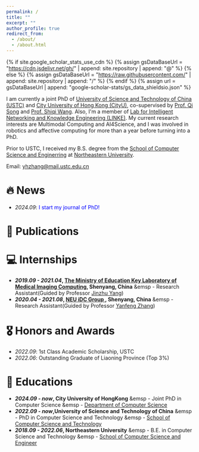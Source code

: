```yaml
---
permalink: /
title: ""
excerpt: ""
author_profile: true
redirect_from: 
  - /about/
  - /about.html
---
```


{% if site.google_scholar_stats_use_cdn %}
{% assign gsDataBaseUrl = "https://cdn.jsdelivr.net/gh/" | append: site.repository | append: "@" %}
{% else %}
{% assign gsDataBaseUrl = "https://raw.githubusercontent.com/" | append: site.repository | append: "/" %}
{% endif %}
{% assign url = gsDataBaseUrl | append: "google-scholar-stats/gs_data_shieldsio.json" %}

<span class='anchor' id='about-me'></span>

I am currently a joint PhD of [University of Science and Technology of China (USTC)](https://www.ustc.edu.cn) and [City University of Hong Kong (CityU)](https://www.cityu.edu.hk), co-supervised by [Prof. Qi Song](https://songqi1990.github.io/) and [Prof. Shiqi Wang](https://www.cs.cityu.edu.hk/~shiqwang/). Also, I'm a member of [Lab for Intelligent Networking and Knowledge Engineering (LINKE)](https://linke.ustc.edu.cn/main.htm). My current research interests are Multimodal Computing and AI4Science, and I was involved in robotics and affective computing for more than a year before turning into a PhD.

Prior to USTC, I received my B.S. degree from the [School of Computer Science and Enginerring](http://www.cse.neu.edu.cn/) at [Northeastern University](http://www.neu.edu.cn/).

Email: yhzhang@mail.ustc.edu.cn 
<!-- Github: https://github.com/Octopus-Detective/-->


# 🔥 News
- *2024.09*: <font color=Blue>I start my journal of PhD!</font>

# 📝 Publications

# 💻 Internships
* __*2019.09 - 2021.04*, [The Ministry of Education Key Laboratory of Medical Imaging Computing](http://kyy.neu.edu.cn/2020/0410/c7035a167742/page.htm), Shenyang, China__
&emsp - Research Assistant(Guided by Professor [Jinzhu Yang](http://www.cse.neu.edu.cn/2019/0312/c6641a157518/page.htm))
* __*2020.04 - 2021.08*, [NEU iDC Group ](https://idc-neu.github.io/), Shenyang, China__
&emsp - Research Assistant(Guided by Professor [Yanfeng Zhang](http://faculty.neu.edu.cn/zhangyf/))

# 🎖 Honors and Awards
* *2022.09*: 1st Class Academic Scholarship, USTC
* *2022.06*: Outstanding Graduate of Liaoning Province (Top 3%)

# 📖 Educations
* __*2024.09 - now*, City University of HongKong__
&emsp - Joint PhD in Computer Science
&emsp - [Department of Computer Science](https://www.cs.cityu.edu.hk/) 
* __*2022.09 - now*,University of Science and Technology of China__
&emsp - PhD in Computer Science and Technology
&emsp - [School of Computer Science and Technology](https://www.cs.ustc.edu.cn)
* __*2018.09 - 2022.06*, Northeastern University__
&emsp - B.E. in Computer Science and Technology
&emsp - [School of Computer Science and Engineer](http://www.cse.neu.edu.cn/)


